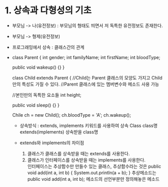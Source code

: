 # 1. 상속과 다형성의 기초
- 부모님 -> 나(유전정보) : 부모님의 형태도 띄면서 저 독특한 유전정보도 존재한다.
- 부모님 -> 형제(유전정보)
- 프로그래밍에서 상속 : 클래스간의 관계
- class Parent {
    int gender;
    int familyName;
    int firstName;
    int bloodType;

    public void wakeup() {}
  }

  class Child extends Parent {
    //Child는 Parent 클래스의 모양도 가지고 Child만의 특성도 가질 수 있다.
    //Parent 클래스에 있는 멤버변수와 메소드 사용 가능

    //본인만의 독특한 요소들
    int height;

    public void sleep() {}
  }

  Chile ch = new Child();
  ch.bloodType = 'A';
  ch.wakeup();
  
  - 상속방식 : extends, implements 키워드를 사용하여 상속
  Class class명 extends(implements) 상속받을 class명

  - extends와 implements의 차이점  
    1) 클래스가 클래스를 상속받을 때는 extends를 사용한다.  
    2) 클래스가 인터페이스를 상속받을 때는 implements를 사용한다.  
    인터페이스는 추상함수만 만들수 있는 클래스, 추상함수라는 것은 
    public void add(int a, int b) {
        System.out.println(a + b);
    }
    추상메소드는 public void add(int a, int b); 메소드의 선언부분만 정의해놓은 메소드